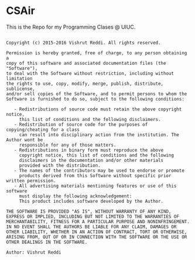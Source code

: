 # CSAir

This is the Repo for my Programming Clases @ UIUC.

<pre lang="markdown">
<code>
Copyright (c) 2015-2016 Vishrut Reddi. All rights reserved.

Permission is hereby granted, free of charge, to any person obtaining a 
copy of this software and associated documentation files (the "Software"), 
to deal with the Software without restriction, including without limitation 
the rights to use, copy, modify, merge, publish, distribute, sublicense, 
and/or sell copies of the Software, and to permit persons to whom the 
Software is furnished to do so, subject to the following conditions:

   - Redistributions of source code must retain the above copyright notice, 
     this list of conditions and the following disclaimers.
   - Redistribution of source code for the purposes of copying/cheating for a class
     can result into disciplinary action from the institution. The Author wont be 
     responsible for any of those matters.
   - Redistributions in binary form must reproduce the above 
     copyright notice, this list of conditions and the following 
     disclaimers in the documentation and/or other materials 
     provided with the distribution.
   - The names of the contributors may be used to endorse or promote
     products derived from this Software without specific prior written permission.
   - All advertising materials mentioning features or use of this software
     must display the following acknowledgement:
     This product includes software developed by the Author.

THE SOFTWARE IS PROVIDED "AS IS", WITHOUT WARRANTY OF ANY KIND,
EXPRESS OR IMPLIED, INCLUDING BUT NOT LIMITED TO THE WARRANTIES OF
MERCHANTABILITY, FITNESS FOR A PARTICULAR PURPOSE AND NONINFRINGEMENT.
IN NO EVENT SHALL THE AUTHORS BE LIABLE FOR ANY CLAIM, DAMAGES OR
OTHER LIABILITY, WHETHER IN AN ACTION OF CONTRACT, TORT OR OTHERWISE,
ARISING FROM, OUT OF OR IN CONNECTION WITH THE SOFTWARE OR THE USE OR
OTHER DEALINGS IN THE SOFTWARE.

Author: Vishrut Reddi
</code>
</pre>
